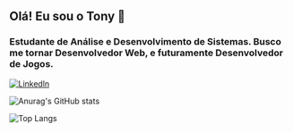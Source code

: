 ## Olá! Eu sou o Tony 👋
### Estudante de Análise e Desenvolvimento de Sistemas. Busco me tornar Desenvolvedor Web, e futuramente Desenvolvedor de Jogos.

[![Linkedln](https://img.shields.io/badge/LinkedIn-0077B5?style=for-the-badge&logo=linkedin&logoColor=white)](https://www.linkedin.com/in/tony-sousa-71ba272a5/)


![Anurag's GitHub stats](https://github-readme-stats.vercel.app/api?username=tonysousa18&show_icons=true&theme=synthwave)

![Top Langs](https://github-readme-stats.vercel.app/api/top-langs/?username=tonysousa18&layout=compact)
